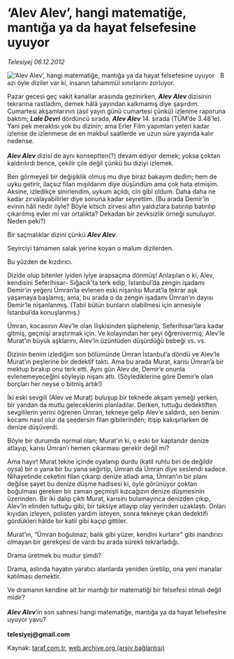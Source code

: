 # ‘Alev Alev’, hangi matematiğe, mantığa ya da hayat felsefesine uyuyor

*Telesiyej 06.12.2012*

<div class="yazi"><img align="left" alt="‘Alev Alev’, hangi matematiğe, mantığa ya da hayat felsefesine uyuyor" border="0" src="http://www.taraf.com.tr/fotoraflar/makaleler/alev-alev-hangi-matematige-mantiga-ya-da_9123_orijinal.jpg" style="border-right-width:10px; border-color:#FFFFFF"/><p>Bazı öyle diziler var ki, insanın tahammül sınırlarını zorluyor.</p>
<p>Pazar gecesi geç vakit kanallar arasında gezinirken, <b><i>Alev Alev </i></b>dizisinin tekrarına rastladım, demek hâlâ yayından kalkmamış diye şaşırdım. Cumartesi akşamlarının (asıl yayın günü cumartesi çünkü) izlenme raporuna baktım; <b><i>Lale Devri</i></b> dördüncü sırada, <b><i>Alev Alev</i></b> 14. sırada (TÜM’de 3.48’le). Yani pek meraklısı yok bu dizinin; ama Erler Film yapımları yeteri kadar izlense de izlenmese de en makbul saatlerde ve uzun süre yayında kalır nedense.<br/><br/><b><i>Alev Alev</i></b> dizisi de aynı konseptten(?) devam ediyor demek; yoksa çoktan kaldırılırdı bence, çekilir çile değil çünkü bu diziyi izlemek. </p>
<p>Ben görmeyeli bir değişiklik olmuş mu diye biraz bakayım dedim; hem de uyku getirir, ilaçsız filan mışıldarım diye düşündüm ama çok hata etmişim. Aksine, izledikçe sinirlendim, uykum açıldı, cin gibi oldum. Daha daha ne kadar zırvalayabilirler diye sonuna kadar seyrettim. (Bu arada Demir’in evinin hâli nedir öyle? Böyle kitsch zirvesi altın yaldızlara batırılıp batırılıp çıkarılmış evler mi var ortalıkta? Dekadan bir zevksizlik örneği sunuluyor. Neden peki?)</p>
<p>Bir saçmalıklar dizini çünkü <b><i>Alev Alev</i></b>.</p>
<p>Seyirciyi tamamen salak yerine koyan o malum dizilerden.</p>
<p>Bu yüzden de kızdırıcı.</p>
<p>Dizide olup bitenler iyiden iyiye arapsaçına dönmüş! Anlaşılan o ki, Alev, kendisini Seferihisar- Sığacık’ta terk edip, İstanbul’da zengin işadamı Demir’in yeğeni Ümran’la evlenen eski nişanlısı Murat’la tekrar aşk yaşamaya başlamış; ama, bu arada o da zengin işadamı Ümran’ın dayısı Demir’le nişanlanmış. (Tabii bütün bunların olabilmesi için annesiyle İstanbul’da konuşlanmış.)</p>
<p>Ümran, kocasının Alev’le olan ilişkisinden şüphelenip, Seferihisar’lara kadar gitmiş, geçmişi araştırmak için. Ve kolayından her şeyi öğrenivermiş; Alev’le Murat’ın büyük aşklarını, Alev’in üzüntüden düşürdüğü bebeği vs. vs. </p>
<p>Dizinin benim izlediğim son bölümünde Ümran İstanbul’a döndü ve Alev’le Murat’ın peşlerine bir dedektif taktı. Ama bu arada Murat, karısı Ümran’a bir mektup bırakıp onu terk etti. Aynı gün Alev de, Demir’e onunla evlenemeyeceğini söyleyip nişanı attı. (Söylediklerine göre Demir’e olan borçları her neyse o bitmiş artık!)</p>
<p>İki eski sevgili (Alev ve Murat) buluşup bir teknede akşam yemeği yerken, bir yandan da mutlu geleceklerini planladılar. Derken, tuttuğu dedektiften sevgililerin yerini öğrenen Ümran, tekneye gelip Alev’e saldırdı, sen benim kocamı nasıl olur da şeedersin filan gibilerinden; itişip kakışırlarken de denize düşüverdi.</p>
<p>Böyle bir durumda normal olan; Murat’ın ki, o eski bir kaptandır denize atlayıp, karısı Ümran’ı hemen çıkarması gerekir değil mi? </p>
<p>Ama hayır! Murat tekne içinde oyalanıp durdu (katil ruhlu biri de değildir oysa) bir o yana bir bu yana seğirtip, Ümran da Ümran diye seslendi sadece. Nihayetinde ceketini filan çıkarıp denize atladı ama, Ümran’ın bir planı değilse şayet bu denize düşme hadisesi ki, öyle görünüyor çoktan boğulması gereken bir zaman geçmişti kızcağızın denize düşmesinin üzerinden. Bir iki dalıp çıktı Murat, karısını bulamayınca denizden çıkıp, Alev’in elinden tuttuğu gibi, bir taksiye atlayıp olay yerinden uzaklaştı. Onları kıyıdan izleyen, polisten yardım isteyen, sonra tekneye çıkan dedektifi gördükleri hâlde bir katil gibi kaçıp gittiler. </p>
<p>Murat’ın, “Ümran boğulmaz, balık gibi yüzer, kendini kurtarır” gibi inandırıcı olmayan bir gerekçesi de vardı bu arada sürekli tekrarladığı.</p>
<p>Drama üretmek bu mudur şimdi?</p>
<p>Drama, aslında hayatın yaratıcı alanlarda yeniden üretilip, ona yeni manalar katılması demektir.</p>
<p>Ve dramanın kendine ait bir mantığı bir matematiği bir felsefesi olmalı değil midir?<br/><br/><b><i>Alev Alev</i></b>’in son sahnesi hangi matematiğe, mantığa ya da hayat felsefesine uyuyor yavu?<br/><br/><b>telesiyej@gmail.com</b></p>
</div>

Kaynak: [taraf.com.tr](http://www.taraf.com.tr:80/telesiyej/makale-alev-alev-hangi-matematige-mantiga-ya-da.htm), [web.archive.org (arşiv bağlantısı)](http://web.archive.org/web/20121208020956/http://www.taraf.com.tr:80/telesiyej/makale-alev-alev-hangi-matematige-mantiga-ya-da.htm)
